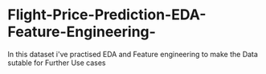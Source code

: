 # Flight-Price-Prediction-EDA-Feature-Engineering-
In this dataset i've practised EDA and Feature engineering to make the Data sutable for Further Use cases

